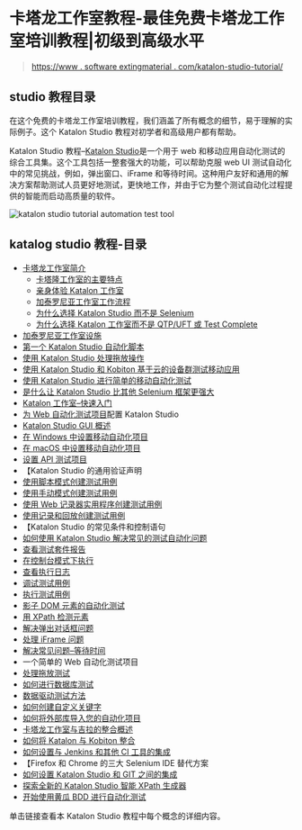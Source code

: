 # 卡塔龙工作室教程-最佳免费卡塔龙工作室培训教程|初级到高级水平

> [https://www . software extingmaterial . com/katalon-studio-tutorial/](https://www.softwaretestingmaterial.com/katalon-studio-tutorial/)

## studio 教程目录

在这个免费的卡塔龙工作室培训教程，我们涵盖了所有概念的细节，易于理解的实际例子。这个 Katalon Studio 教程对初学者和高级用户都有帮助。

Katalon Studio 教程–[Katalon Studio](https://www.katalon.com/?utm_source=STMaterial&utm_medium=article&utm_campaign=STMaterial)是一个用于 web 和移动应用自动化测试的综合工具集。这个工具包括一整套强大的功能，可以帮助克服 web UI 测试自动化中的常见挑战，例如，弹出窗口、iFrame 和等待时间。这种用户友好和通用的解决方案帮助测试人员更好地测试，更快地工作，并由于它为整个测试自动化过程提供的智能而启动高质量的软件。

![katalon studio tutorial automation test tool](../Images/c6a8c52cbf0dac27754b9a7006de3e6d.png)

## katalog studio 教程-目录

*   [卡塔龙工作室简介](https://www.softwaretestingmaterial.com/katalon-studio-introduction/)
    *   [卡塔隆工作室的主要特点](https://www.softwaretestingmaterial.com/katalon-studio-introduction/#Key-Features-of-Katalon-Studio)
    *   [亲身体验 Katalon 工作室](https://www.softwaretestingmaterial.com/katalon-studio-introduction/#Hands-on-with-Katalon-Studio)
    *   [加泰罗尼亚工作室工作流程](https://www.softwaretestingmaterial.com/katalon-studio-introduction/#Katalon-Studio-Workflow)
    *   [为什么选择 Katalon Studio 而不是 Selenium](https://www.softwaretestingmaterial.com/katalon-studio-introduction/#Why-Choosing-Katalon-Studio-Over-Selenum-Open-Source-Framework)
    *   [为什么选择 Katalon 工作室而不是 QTP/UFT 或 Test Complete](https://www.softwaretestingmaterial.com/katalon-studio-introduction/#Why-Choosing-Katalon-Studio-Over-QTP/UFT-or-Test-Complete)
*   [加泰罗尼亚工作室设施](https://www.softwaretestingmaterial.com/install-katalon-studio/)
*   [第一个 Katalon Studio 自动化脚本](https://www.softwaretestingmaterial.com/katalon-studio-automation-script/)
*   [使用 Katalon Studio 处理拖放操作](https://www.softwaretestingmaterial.com/handle-drag-drop-using-katalon-studio/)
*   [使用 Katalon Studio 和 Kobiton 基于云的设备群测试移动应用](https://www.softwaretestingmaterial.com/katalon-studio-mobile-app-testing/)
*   [使用 Katalon Studio 进行简单的移动自动化测试](https://www.softwaretestingmaterial.com/katalon-studio-mobile-automation-testing/)
*   [是什么让 Katalon Studio 比其他 Selenium 框架更强大](https://www.softwaretestingmaterial.com/katalon-studio-powerful-than-selenium-based-frameworks/)
*   [Katalon 工作室–快速入门](https://www.softwaretestingmaterial.com/katalon-studio-quick-start/)
*   [为 Web 自动化测试项目](https://www.softwaretestingmaterial.com/configure-katalon-studio-web-automation-test-project/)配置 Katalon Studio
*   [Katalon Studio GUI 概述](https://www.softwaretestingmaterial.com/katalon-studio-gui-overview/)
*   [在 Windows 中设置移动自动化项目](https://www.softwaretestingmaterial.com/setting-mobile-automation-project-windows/)
*   [在 macOS 中设置移动自动化项目](https://www.softwaretestingmaterial.com/setting-mobile-automation-project-macos/)
*   [设置 API 测试项目](https://www.softwaretestingmaterial.com/setting-api-testing-project/)
*   【Katalon Studio 的通用验证声明
*   [使用脚本模式创建测试用例](https://www.softwaretestingmaterial.com/creating-test-case-using-script-mode/)
*   [使用手动模式创建测试用例](https://www.softwaretestingmaterial.com/creating-test-case-using-manual-mode/)
*   [使用 Web 记录器实用程序创建测试用例](https://www.softwaretestingmaterial.com/creating-test-case-using-web-recorder-utility/)
*   [使用记录和回放创建测试用例](https://www.softwaretestingmaterial.com/creating-test-case-using-record-playback/)
*   【Katalon Studio 的常见条件和控制语句
*   [如何使用 Katalon Studio 解决常见的测试自动化问题](https://www.softwaretestingmaterial.com/solve-common-test-automation-problems-using-katalon-studio/)
*   [查看测试套件报告](https://www.softwaretestingmaterial.com/viewing-test-suite-reports/)
*   [在控制台模式下执行](https://www.softwaretestingmaterial.com/executing-console-mode-katalon-studio/)
*   [查看执行日志](https://www.softwaretestingmaterial.com/viewing-execution-logs-katalon-studio/)
*   [调试测试用例](https://www.softwaretestingmaterial.com/debugging-test-case-katalon-studio/)
*   [执行测试用例](https://www.softwaretestingmaterial.com/executing-test-case/)
*   [影子 DOM 元素的自动化测试](https://www.softwaretestingmaterial.com/automation-testing-shadow-dom-elements-katalon-studio/)
*   [用 XPath 检测元素](https://www.softwaretestingmaterial.com/detecting-elements-xpath-katalon-studio/)
*   [解决弹出对话框问题](https://www.softwaretestingmaterial.com/solving-pop-dialog-issue/)
*   [处理 iFrame 问题](https://www.softwaretestingmaterial.com/handling-iframe-issue-katalon-studio/)
*   [解决常见问题–等待时间](https://www.softwaretestingmaterial.com/solving-common-issue-wait-time-katalon-studio/)
*   一个简单的 Web 自动化测试项目
*   [处理拖放测试](https://www.softwaretestingmaterial.com/handling-drag-drop-testing-web-applications-katalon-studio/)
*   [如何进行数据库测试](https://www.softwaretestingmaterial.com/database-testing-using-katalon-studio/)
*   [数据驱动测试方法](https://www.softwaretestingmaterial.com/data-driven-testing-approach-katalon-studio/)
*   [如何创建自定义关键字](https://www.softwaretestingmaterial.com/create-custom-keyword-katalon-studio/)
*   [如何将外部库导入您的自动化项目](https://www.softwaretestingmaterial.com/import-external-library-automation-project-katalon-studio/)
*   [卡塔龙工作室与吉拉的整合概述](https://www.softwaretestingmaterial.com/katalon-studio-integration-jira-overview/)
*   [如何将 Katalon 与 Kobiton 整合](https://www.softwaretestingmaterial.com/how-to-integrate-katalon-with-kobiton/)
*   [如何设置与 Jenkins 和其他 CI 工具的集成](https://www.softwaretestingmaterial.com/setup-integration-jenkins-ci-tools/)
*   【Firefox 和 Chrome 的三大 Selenium IDE 替代方案
*   [如何设置 Katalon Studio 和 GIT 之间的集成](https://www.softwaretestingmaterial.com/integration-between-katalon-studio-and-git/)
*   [探索全新的 Katalon Studio 智能 XPath 生成器](https://www.softwaretestingmaterial.com/discover-the-brand-new-katalon-studios-smart-xpath-generator/)
*   [开始使用黄瓜 BDD 进行自动化测试](https://www.softwaretestingmaterial.com/cucumber-bdd-for-automation-testing/)

单击链接查看本 Katalon Studio 教程中每个概念的详细内容。